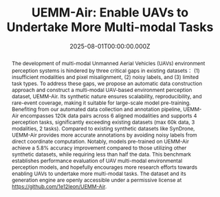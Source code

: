 ---
title: "UEMM-Air: Enable UAVs to Undertake More Multi-modal Tasks"
publication_types:
  - "1" 
authors:
  - Liang Yao
  - Fan Liu
  - Shengxiang Xu
  - Chuanyi Zhang
  - Xing Ma
  - Jianyu Jiang
  - Zequan Wang
  - Shimin Di
  - Jun Zhou

publication: ACM International Conference on Multimedia
publication_short: "ACM MM 2025"

url_pdf: publication/ACM-MM-2025-UEMMAIR/UEMMAIR.pdf

abstract: The development of multi-modal Unmanned Aerial Vehicles (UAVs) environment perception systems is hindered by three critical gaps in existing datasets： (1) insufficient modalities and pixel misalignment, (2) noisy labels, and (3) limited task types. To address these gaps, we propose an automatic data construction approach and construct a multi-modal UAV-based environment perception dataset, UEMM-Air. Its synthetic nature ensures scalability, reproducibility, and rare-event coverage, making it suitable for large-scale model pre-training. Benefiting from our automated data collection and annotation pipeline, UEMM-Air encompasses 120k data pairs across 6 aligned modalities and supports 4 perception tasks, significantly exceeding existing datasets (max 60k data, 3 modalities, 2 tasks). Compared to existing synthetic datasets like SynDrone, UEMM-Air provides more accurate annotations by avoiding noisy labels from direct coordinate computation. Notably, models pre-trained on UEMM-Air achieve a 5.8% accuracy improvement compared to those utilizing other synthetic datasets, while requiring less than half the data. This benchmark establishes performance evaluation of UAV multi-modal environmental perception models, and hopefully encourages more research efforts towards enabling UAVs to undertake more multi-modal tasks. The dataset and its generation engine are openly accessible under a permissive license at https://github.com/1e12leon/UEMM-Air. 

draft: false
featured: true
tags:
  - Unmanned Aerial Vehicles
  - Large Scale Dataset
  - Multi-modal
  - Multi-task

image:
  filename: featured.jpg
  focal_point: Smart
  preview_only: false
  caption: The Pipeline of data construction
  alt_text: The Pipeline of data construction


date: 2025-08-01T00:00:00.000Z

---